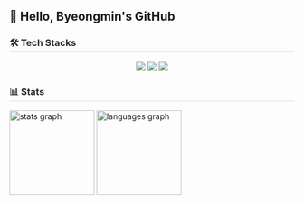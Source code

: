 ## 👋 Hello, Byeongmin's GitHub

<div align= "left">
  <h3 style="border-bottom: 1px solid #d8dee4; color: #282d33;"> 🛠️ Tech Stacks </h3> 
  <div style="margin: 0 auto; text-align: center;" align= "left"> 
    <img src="https://img.shields.io/badge/Python-3776AB?style=for-the-badge&logo=Python&logoColor=white">
<!--     <img src="https://img.shields.io/badge/FastAPI-009688?style=for-the-badge&logo=FastAPI&logoColor=white">
    <img src="https://img.shields.io/badge/Django-092E20?style=for-the-badge&logo=Django&logoColor=white">
    <img src="https://img.shields.io/badge/Pandas-150458?style=for-the-badge&logo=Pandas&logoColor=white"> -->
    <img src="https://img.shields.io/badge/Git-F05032?style=for-the-badge&logo=Git&logoColor=white">
    <img src="https://img.shields.io/badge/Docker-2496ED?style=for-the-badge&logo=Docker&logoColor=white">
  </div>
</div>
  
<div align="left">
  <h3 style="border-bottom: 1px solid #d8dee4; color: #282d33;"> 📊 Stats </h3> 
  <img src="https://github-readme-stats.vercel.app/api?username=Byeong98&hide_title=false&hide_rank=false&show_icons=true&include_all_commits=true&count_private=true&disable_animations=false&theme=default&locale=en&hide_border=false" height="150" alt="stats graph"  />
  <img src="https://github-readme-stats.vercel.app/api/top-langs?username=Byeong98&locale=en&hide_title=false&layout=donut&card_width=320&langs_count=5&theme=default&hide_border=false" height="150" alt="languages graph"  />
</div>
